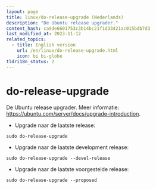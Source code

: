 ```yaml
---
layout: page
title: linux/do-release-upgrade (Nederlands)
description: "De Ubuntu release upgrader."
content_hash: ca9de6601753c3b14bc21f1d33421ac015bdb7d3
last_modified_at: 2023-11-12
related_topics:
  - title: English version
    url: /en/linux/do-release-upgrade.html
    icon: bi bi-globe
tldri18n_status: 2
---
```

# do-release-upgrade

De Ubuntu release upgrader.
Meer informatie: <https://ubuntu.com/server/docs/upgrade-introduction>.

- Upgrade naar de laatste release:

`sudo do-release-upgrade`

- Upgrade naar de laatste development release:

`sudo do-release-upgrade --devel-release`

- Upgrade naar de laatste voorgestelde release:

`sudo do-release-upgrade --proposed`
